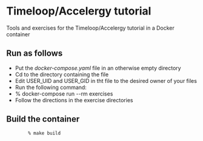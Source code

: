 Timeloop/Accelergy tutorial
============================

Tools and exercises for the Timeloop/Accelergy tutorial in a Docker container

Run as follows
---------------

- Put the *docker-compose.yaml* file in an otherwise empty directory
- Cd to the directory containing the file
- Edit USER_UID and USER_GID in tht file to the desired owner of your files
- Run the following command:
 - % docker-compose run --rm exercises 
- Follow the directions in the exercise directories


Build the container
--------------------

```
        % make build
```
